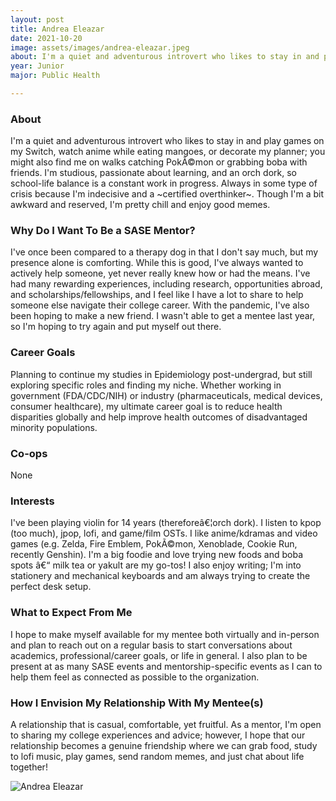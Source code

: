 ```yaml
---
layout: post
title: Andrea Eleazar 
date: 2021-10-20
image: assets/images/andrea-eleazar.jpeg
about: I'm a quiet and adventurous introvert who likes to stay in and play games on my Switch, watch anime while eating mangoes, or decorate my planner; you might also find me on walks catching PokÃ©mon or grabbing boba with friends. I'm studious, passionate about learning, and an orch dork, so school-life balance is a constant work in progress. Always in some type of crisis because I'm indecisive and a ~certified overthinker~. Though I'm a bit awkward and reserved, I'm pretty chill and enjoy good memes.
year: Junior
major: Public Health

---
```


### About

I'm a quiet and adventurous introvert who likes to stay in and play games on my Switch, watch anime while eating mangoes, or decorate my planner; you might also find me on walks catching PokÃ©mon or grabbing boba with friends. I'm studious, passionate about learning, and an orch dork, so school-life balance is a constant work in progress. Always in some type of crisis because I'm indecisive and a ~certified overthinker~. Though I'm a bit awkward and reserved, I'm pretty chill and enjoy good memes.

### Why Do I Want To Be a SASE Mentor?

I've once been compared to a therapy dog in that I don't say much, but my presence alone is comforting. While this is good, I've always wanted to actively help someone, yet never really knew how or had the means. I've had many rewarding experiences, including research, opportunities abroad, and scholarships/fellowships, and I feel like I have a lot to share to help someone else navigate their college career. With the pandemic, I've also been hoping to make a new friend. I wasn't able to get a mentee last year, so I'm hoping to try again and put myself out there.

### Career Goals

Planning to continue my studies in Epidemiology post-undergrad, but still exploring specific roles and finding my niche. Whether working in government (FDA/CDC/NIH) or industry (pharmaceuticals, medical devices, consumer healthcare), my ultimate career goal is to reduce health disparities globally and help improve health outcomes of disadvantaged minority populations.

### Co-ops

None

### Interests

I've been playing violin for 14 years (thereforeâ€¦orch dork). I listen to kpop (too much), jpop, lofi, and game/film OSTs. I like anime/kdramas and video games (e.g. Zelda, Fire Emblem, PokÃ©mon, Xenoblade, Cookie Run, recently Genshin). I'm a big foodie and love trying new foods and boba spots â€“ milk tea or yakult are my go-tos! I also enjoy writing; I'm into stationery and mechanical keyboards and am always trying to create the perfect desk setup. 

### What to Expect From Me

I hope to make myself available for my mentee both virtually and in-person and plan to reach out on a regular basis to start conversations about academics, professional/career goals, or life in general. I also plan to be present at as many SASE events and mentorship-specific events as I can to help them feel as connected as possible to the organization.

### How I Envision My Relationship With My Mentee(s) 

A relationship that is casual, comfortable, yet fruitful. As a mentor, I'm open to sharing my college experiences and advice; however, I hope that our relationship becomes a genuine friendship where we can grab food, study to lofi music, play games, send random memes, and just chat about life together!

<div class="text-center my-5">
    <img src="{ ../andrea-eleazar.jpeg | absolute_url }" alt="Andrea Eleazar" class="rounded post-img" />
</div>
